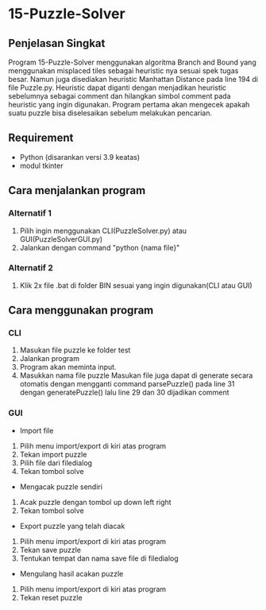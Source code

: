 # 15-Puzzle-Solver
## Penjelasan Singkat
Program 15-Puzzle-Solver menggunakan algoritma Branch and Bound yang menggunakan misplaced tiles sebagai heuristic nya sesuai spek tugas besar. Namun juga disediakan heuristic Manhattan Distance pada line 194 di file Puzzle.py. Heuristic dapat diganti dengan menjadikan heuristic sebelumnya sebagai comment dan hilangkan simbol comment pada heuristic yang ingin digunakan. Program pertama akan mengecek apakah suatu puzzle bisa diselesaikan sebelum melakukan pencarian.

## Requirement
- Python (disarankan versi 3.9 keatas)
- modul tkinter

## Cara menjalankan program
### Alternatif 1
1. Pilih ingin menggunakan CLI(PuzzleSolver.py) atau GUI(PuzzleSolverGUI.py) 
2. Jalankan dengan command "python {nama file}"

### Alternatif 2
1. Klik 2x file .bat di folder BIN sesuai yang ingin digunakan(CLI atau GUI)

## Cara menggunakan program
### CLI
1. Masukan file puzzle ke folder test
2. Jalankan program
3. Program akan meminta input.
4. Masukkan nama file puzzle
Masukan file juga dapat di generate secara otomatis dengan mengganti command parsePuzzle() pada line 31 dengan generatePuzzle() lalu line 29 dan 30 dijadikan comment

### GUI
- Import file
1. Pilih menu import/export di kiri atas program
2. Tekan import puzzle
3. Pilih file dari filedialog
4. Tekan tombol solve

- Mengacak puzzle sendiri
1. Acak puzzle dengan tombol up down left right
2. Tekan tombol solve

- Export puzzle yang telah diacak
1. Pilih menu import/export di kiri atas program
2. Tekan save puzzle
3. Tentukan tempat dan nama save file di filedialog

- Mengulang hasil acakan puzzle
1. Pilih menu import/export di kiri atas program
2. Tekan reset puzzle
